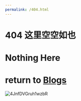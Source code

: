 ```yaml
---
permalink: /404.html
---
```


# 404 这里空空如也

# Nothing Here

# return to [Blogs](https://lengdaxia.github.io/myblogs/)

![4JnfDVGruh1wzbR](https://s2.loli.net/2021/12/21/4JnfDVGruh1wzbR.jpg)
